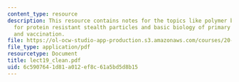 ```yaml
---
content_type: resource
description: This resource contains notes for the topics like polymer brush theory
  for protein resistant stealth particles and basic biology of primary immune responses
  and vaccination.
file: https://ol-ocw-studio-app-production.s3.amazonaws.com/courses/20-462j-molecular-principles-of-biomaterials-spring-2006/6c5907641d81a012ef8c61a5bd5d8b15_lect19_clean.pdf
file_type: application/pdf
resourcetype: Document
title: lect19_clean.pdf
uid: 6c590764-1d81-a012-ef8c-61a5bd5d8b15
---
```

